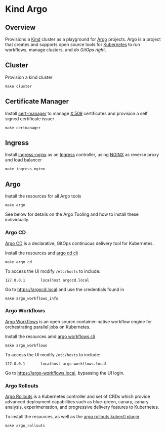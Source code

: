 # Kind Argo

## Overview

Provisions a [Kind] cluster as a playground for [Argo] projects. Argo is a project that creates and supports open source tools for [Kubernetes] to run workflows, manage clusters, and _do GitOps right_.

## Cluster

Provision a kind cluster

```
make cluster
```

## Certificate Manager

Install [cert-manager] to manage [X.509] certificates and provision a self signed certificate issuer

```
make certmanager
```

## Ingress

Install [ingress-nginx] as an [Ingress] controller, using [NGINX] as reverse proxy and load balancer

```
make ingress-nginx
```

## Argo

Install the resources for all Argo tools

```
make argo
```

See below for details on the Argo Tooling and how to install these individually.

### Argo CD

[Argo CD] is a declarative, GitOps continuous delivery tool for Kubernetes.

Install the resources and [argo cd cli]

```
make argo_cd
```

To access the UI modify `/etc/hosts` to include:

```
127.0.0.1       localhost argocd.local
```

Go to https://argocd.local and use the credentials found in

```
make argo_workflows_info
```

### Argo Workflows

[Argo Workflows] is an open source container-native workflow engine for orchestrating parallel jobs on Kubernetes.

Install the resources amd [argo workflows cli]

```
make argo_workflows
```

To access the UI modify `/etc/hosts` to include:

```
127.0.0.1       localhost argo-workflows.local
```

Go to https://argo-workflows.local, bypassing the UI login.

### Argo Rollouts

[Argo Rollouts]  is a Kubernetes controller and set of CRDs which provide advanced deployment capabilities such as blue-green, canary, canary analysis, experimentation, and progressive delivery features to Kubernetes.

To install the resources, as well as the [argo rollouts kubectl plugin]

```
make argo_rollouts
```

[kind]: https://kind.sigs.k8s.io/
[argo]: https://argoproj.github.io/
[kubernetes]: https://kubernetes.io/
[cert-manager]: https://cert-manager.io/
[x.509]: https://en.wikipedia.org/wiki/X.509
[ingress]: https://kubernetes.io/docs/concepts/services-networking/ingress/
[ingress-nginx]: https://github.com/kubernetes/ingress-nginx
[nginx]: https://www.nginx.org/
[argo cd]: https://argoproj.github.io/cd/
[argo cd cli]: https://github.com/argoproj/argo-cd/releases
[argo workflows]:https://argoproj.github.io/workflows
[argo workflows cli]: https://github.com/argoproj/argo-workflows/releases
[argo rollouts]: https://argoproj.github.io/rollouts
[argo rollouts kubectl plugin]: https://github.com/argoproj/argo-rollouts/releases
